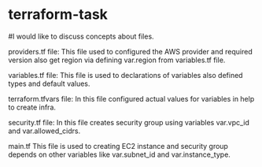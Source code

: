 # terraform-task
#I would like to discuss concepts about files.

providers.tf file:
This file used to configured the AWS provider and required version also get region via defining var.region from variables.tf file.

variables.tf file:
This file is used to declarations of variables also defined types and default values.

terraform.tfvars file:
In this file configured actual values for variables in help to create infra.

security.tf file:
In this file creates security group using variables var.vpc_id and var.allowed_cidrs.

main.tf 
This file is used to creating EC2 instance and security group depends on other variables like var.subnet_id and var.instance_type.
